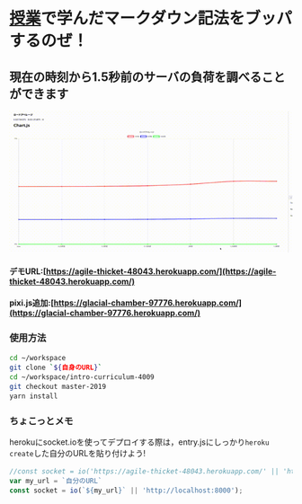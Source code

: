 # [授業](https://www.nnn.ed.nico/courses/497/chapters/9499)で学んだマークダウン記法をブッパするのぜ！
## 現在の時刻から1.5秒前のサーバの負荷を調べることができます  
![demo](https://github.com/SasuraiNoHoge/intro-curriculum-4009/blob/master-2019/output.gif)  
#### デモURL:[https://agile-thicket-48043.herokuapp.com/](https://agile-thicket-48043.herokuapp.com/)
#### pixi.js追加:[https://glacial-chamber-97776.herokuapp.com/](https://glacial-chamber-97776.herokuapp.com/)
### 使用方法
```bash
cd ~/workspace
git clone `${自身のURL}`
cd ~/workspace/intro-curriculum-4009
git checkout master-2019
yarn install
```

### ちょこっとメモ  
herokuにsocket.ioを使ってデプロイする際は，entry.jsにしっかり```heroku create```した自分のURLを貼り付けよう!
```js
//const socket = io('https://agile-thicket-48043.herokuapp.com/' || 'http://localhost:8000');
var my_url = `自分のURL`
const socket = io(`${my_url}` || 'http://localhost:8000');
```